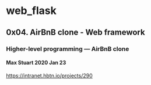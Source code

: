 # web_flask

## 0x04. AirBnB clone - Web framework

### Higher-level programming ― AirBnB clone

#### Max Stuart 2020 Jan 23

<https://intranet.hbtn.io/projects/290>
